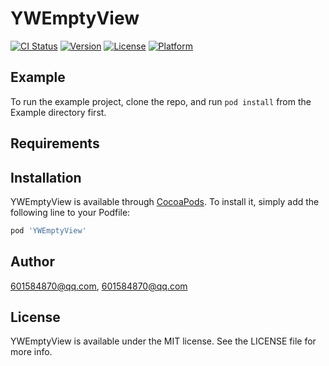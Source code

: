 # YWEmptyView

[![CI Status](https://img.shields.io/travis/601584870@qq.com/YWEmptyView.svg?style=flat)](https://travis-ci.org/601584870@qq.com/YWEmptyView)
[![Version](https://img.shields.io/cocoapods/v/YWEmptyView.svg?style=flat)](https://cocoapods.org/pods/YWEmptyView)
[![License](https://img.shields.io/cocoapods/l/YWEmptyView.svg?style=flat)](https://cocoapods.org/pods/YWEmptyView)
[![Platform](https://img.shields.io/cocoapods/p/YWEmptyView.svg?style=flat)](https://cocoapods.org/pods/YWEmptyView)

## Example

To run the example project, clone the repo, and run `pod install` from the Example directory first.

## Requirements

## Installation

YWEmptyView is available through [CocoaPods](https://cocoapods.org). To install
it, simply add the following line to your Podfile:

```ruby
pod 'YWEmptyView'
```

## Author

601584870@qq.com, 601584870@qq.com

## License

YWEmptyView is available under the MIT license. See the LICENSE file for more info.
